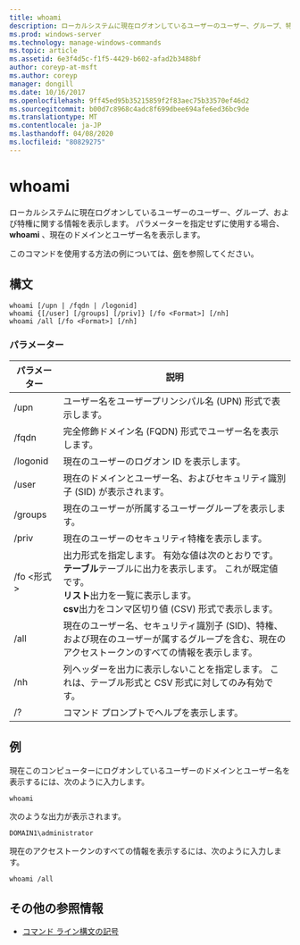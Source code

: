 ```yaml
---
title: whoami
description: ローカルシステムに現在ログオンしているユーザーのユーザー、グループ、特権に関する情報を表示する、whoami の Windows コマンドに関するトピック。
ms.prod: windows-server
ms.technology: manage-windows-commands
ms.topic: article
ms.assetid: 6e3f4d5c-f1f5-4429-b602-afad2b3488bf
author: coreyp-at-msft
ms.author: coreyp
manager: dongill
ms.date: 10/16/2017
ms.openlocfilehash: 9ff45ed95b35215859f2f83aec75b33570ef46d2
ms.sourcegitcommit: b00d7c8968c4adc8f699dbee694afe6ed36bc9de
ms.translationtype: MT
ms.contentlocale: ja-JP
ms.lasthandoff: 04/08/2020
ms.locfileid: "80829275"
---
```

# <a name="whoami"></a>whoami



ローカルシステムに現在ログオンしているユーザーのユーザー、グループ、および特権に関する情報を表示します。 パラメーターを指定せずに使用する場合、 **whoami** 、現在のドメインとユーザー名を表示します。

このコマンドを使用する方法の例については、[例](#BKMK_examples)を参照してください。

## <a name="syntax"></a>構文

```
whoami [/upn | /fqdn | /logonid]
whoami {[/user] [/groups] [/priv]} [/fo <Format>] [/nh]
whoami /all [/fo <Format>] [/nh]
```

### <a name="parameters"></a>パラメーター

|パラメーター|説明|
|---------|-----------|
|/upn|ユーザー名をユーザープリンシパル名 (UPN) 形式で表示します。|
|/fqdn|完全修飾ドメイン名 (FQDN) 形式でユーザー名を表示します。|
|/logonid|現在のユーザーのログオン ID を表示します。|
|/user|現在のドメインとユーザー名、およびセキュリティ識別子 (SID) が表示されます。|
|/groups|現在のユーザーが所属するユーザーグループを表示します。|
|/priv|現在のユーザーのセキュリティ特権を表示します。|
|/fo \<形式 >|出力形式を指定します。 有効な値は次のとおりです。</br>**テーブル**テーブルに出力を表示します。 これが既定値です。</br>**リスト**出力を一覧に表示します。</br>**csv**出力をコンマ区切り値 (CSV) 形式で表示します。|
|/all|現在のユーザー名、セキュリティ識別子 (SID)、特権、および現在のユーザーが属するグループを含む、現在のアクセストークンのすべての情報を表示します。|
|/nh|列ヘッダーを出力に表示しないことを指定します。 これは、テーブル形式と CSV 形式に対してのみ有効です。|
|/?|コマンド プロンプトでヘルプを表示します。|

## <a name="examples"></a><a name=BKMK_examples></a>例

現在このコンピューターにログオンしているユーザーのドメインとユーザー名を表示するには、次のように入力します。
```
whoami
```
次のような出力が表示されます。
```
DOMAIN1\administrator
```
現在のアクセストークンのすべての情報を表示するには、次のように入力します。
```
whoami /all
```

## <a name="additional-references"></a>その他の参照情報

- [コマンド ライン構文の記号](command-line-syntax-key.md)